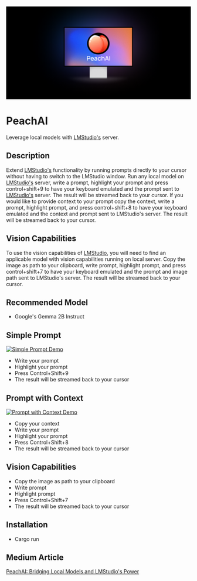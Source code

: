 ![PeachAI](git-peach.png)

# PeachAI

Leverage local models with [LMStudio's](https://lmstudio.ai) server.


## Description
Extend [LMStudio's](https://lmstudio.ai) functionality by running prompts directly to your cursor without having to switch to the LMStudio window. Run any local model on [LMStudio's](https://lmstudio.ai) server, write a prompt, highlight your prompt and press control+shift+9 to have your keyboard emulated and the prompt sent to [LMStudio's](https://lmstudio.ai) server. The result will be streamed back to your cursor. If you would like to provide context to your prompt copy the context, write a prompt, highlight prompt, and press control+shift+8 to have your keyboard emulated and the context and prompt sent to LMStudio's server. The result will be streamed back to your cursor.

## Vision Capabilities
To use the vision capabilities of [LMStudio](https://lmstudio.ai), you will need to find an applicable model with vision capabilities running on local server. Copy the image as path to your clipboard, write prompt, highlight prompt, and press control+shift+7 to have your keyboard emulated and the prompt and image path sent to LMStudio's server. The result will be streamed back to your cursor.

## Recommended Model

- Google's Gemma 2B Instruct

## Simple Prompt
[![Simple Prompt Demo](https://img.youtube.com/vi/PnTLyspYarc/0.jpg)](https://www.youtube.com/watch?v=PnTLyspYarc)

- Write your prompt
- Highlight your prompt
- Press Control+Shift+9
- The result will be streamed back to your cursor

## Prompt with Context
[![Prompt with Context Demo](https://img.youtube.com/vi/VTKGcdV4-YM/0.jpg)](https://www.youtube.com/watch?v=VTKGcdV4-YM)


- Copy your context
- Write your prompt
- Highlight your prompt
- Press Control+Shift+8
- The result will be streamed back to your cursor

## Vision Capabilities
- Copy the image as path to your clipboard
- Write prompt
- Highlight prompt
- Press Control+Shift+7
- The result will be streamed back to your cursor

## Installation
- Cargo run

## Medium Article
[PeachAI: Bridging Local Models and LMStudio's Power](https://medium.com/@haydenbarnett93/peachai-briding-local-models-and-lmstudios-power-257ade0ec067)